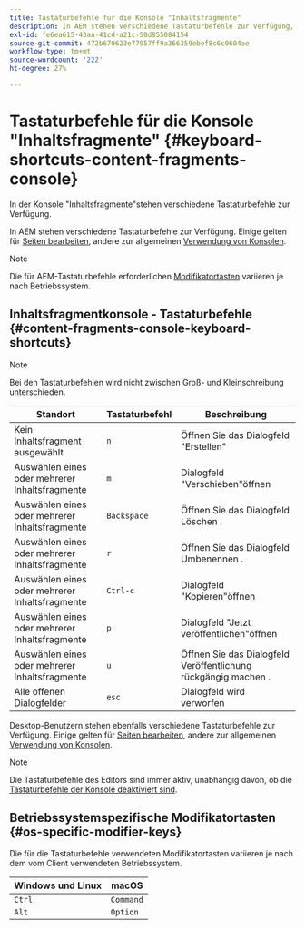 ```yaml
---
title: Tastaturbefehle für die Konsole "Inhaltsfragmente"
description: In AEM stehen verschiedene Tastaturbefehle zur Verfügung, darunter einige für die Verwaltung von Inhaltsfragmenten
exl-id: fe6ea615-43aa-41cd-a21c-50d855084154
source-git-commit: 472b670623e77957ff9a366359ebef8c6c0604ae
workflow-type: tm+mt
source-wordcount: '222'
ht-degree: 27%

---
```


# Tastaturbefehle für die Konsole &quot;Inhaltsfragmente&quot; {#keyboard-shortcuts-content-fragments-console}

In der Konsole &quot;Inhaltsfragmente&quot;stehen verschiedene Tastaturbefehle zur Verfügung.

In AEM stehen verschiedene Tastaturbefehle zur Verfügung. Einige gelten für [Seiten bearbeiten](/help/sites-cloud/authoring/fundamentals/keyboard-shortcuts.md), andere zur allgemeinen [Verwendung von Konsolen](/help/sites-cloud/authoring/getting-started/keyboard-shortcuts.md).

>[!NOTE]
>
>Die für AEM-Tastaturbefehle erforderlichen [Modifikatortasten](#os-specific-modifier-keys) variieren je nach Betriebssystem.

## Inhaltsfragmentkonsole - Tastaturbefehle {#content-fragments-console-keyboard-shortcuts}

>[!NOTE]
>
>Bei den Tastaturbefehlen wird nicht zwischen Groß- und Kleinschreibung unterschieden.

| Standort | Tastaturbefehl | Beschreibung |
|---|---|---|
| Kein Inhaltsfragment ausgewählt | `n` | Öffnen Sie das Dialogfeld &quot;Erstellen&quot; |
| Auswählen eines oder mehrerer Inhaltsfragmente | `m` | Dialogfeld &quot;Verschieben&quot;öffnen |
| Auswählen eines oder mehrerer Inhaltsfragmente | `Backspace` | Öffnen Sie das Dialogfeld Löschen . |
| Auswählen eines oder mehrerer Inhaltsfragmente | `r` | Öffnen Sie das Dialogfeld Umbenennen . |
| Auswählen eines oder mehrerer Inhaltsfragmente | `Ctrl-c` | Dialogfeld &quot;Kopieren&quot;öffnen |
| Auswählen eines oder mehrerer Inhaltsfragmente | `p` | Dialogfeld &quot;Jetzt veröffentlichen&quot;öffnen |
| Auswählen eines oder mehrerer Inhaltsfragmente | `u` | Öffnen Sie das Dialogfeld Veröffentlichung rückgängig machen . |
| Alle offenen Dialogfelder | `esc` | Dialogfeld wird verworfen |

Desktop-Benutzern stehen ebenfalls verschiedene Tastaturbefehle zur Verfügung. Einige gelten für [Seiten bearbeiten](/help/sites-cloud/authoring/fundamentals/keyboard-shortcuts.md), andere zur allgemeinen [Verwendung von Konsolen](/help/sites-cloud/authoring/getting-started/keyboard-shortcuts.md).

>[!NOTE]
>
>Die Tastaturbefehle des Editors sind immer aktiv, unabhängig davon, ob die [Tastaturbefehle der Konsole deaktiviert sind](/help/sites-cloud/authoring/getting-started/keyboard-shortcuts.md#deactivating-keyboard-shortcuts).

## Betriebssystemspezifische Modifikatortasten {#os-specific-modifier-keys}

Die für die Tastaturbefehle verwendeten Modifikatortasten variieren je nach dem vom Client verwendeten Betriebssystem.

| Windows und Linux | macOS |
|---|---|
| `Ctrl` | `Command` |
| `Alt` | `Option` |
